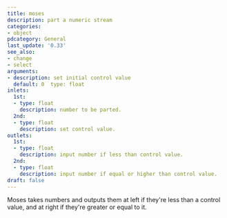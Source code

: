 ```yaml
---
title: moses
description: part a numeric stream
categories:
- object
pdcategory: General
last_update: '0.33'
see_also:
- change
- select
arguments:
- description: set initial control value 
  default: 0  type: float
inlets:
  1st:
  - type: float
    description: number to be parted.
  2nd:
  - type: float
    description: set control value.
outlets:
  1st:
  - type: float
    description: input number if less than control value.
  2nd:
  - type: float
    description: input number if equal or higher than control value.
draft: false
---
```

Moses takes numbers and outputs them at left if they're less than a control value,  and at right if they're greater or equal to it.
